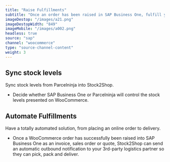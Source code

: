 ```yaml
---
title: "Raise Fulfillments"
subtitle: "Once an order has been raised in SAP Business One, fulfill your order with one of our logistics partners."
imageDestop: "/images/a21.png"
imageDestopWidth: "849"
imageMobile: "/images/a002.png"
headless: true
source: "sap"
channel: "woocommerce"
type: "source-channel-content"
weight: 3
---
```


## Sync stock levels
Sync stock levels from Parcelninja into Stock2Shop.

- Decide whether SAP Business One or Parcelninja will control the stock levels presented on WooCommerce.

## Automate Fulfillments 
Have a totally automated solution, from placing an online order to delivery.

- Once a WooCommerce order has successfully been raised into SAP Business One as an invoice, sales order or quote, Stock2Shop can send an automatic outbound notification to your 3rd-party logistics partner so they can pick, pack and deliver.